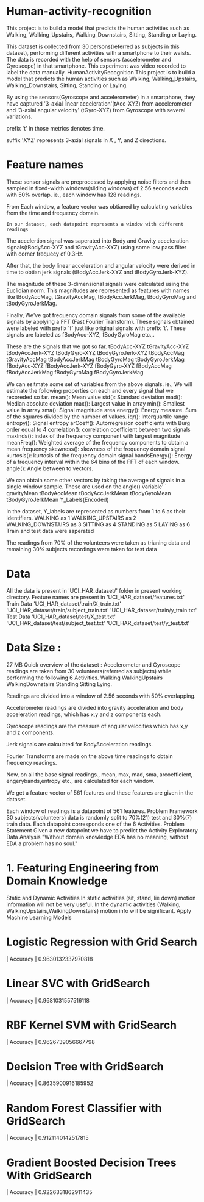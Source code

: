 # Human-activity-recognition


This project is to build a model that predicts the human activities such as Walking, Walking_Upstairs, Walking_Downstairs, Sitting, Standing or Laying.

This dataset is collected from 30 persons(referred as subjects in this dataset), performing different activities with a smartphone to their waists. The data is recorded with the help of sensors (accelerometer and Gyroscope) in that smartphone. This experiment was video recorded to label the data manually.
HumanActivityRecognition
This project is to build a model that predicts the human activities such as Walking, Walking_Upstairs, Walking_Downstairs, Sitting, Standing or Laying.

By using the sensors(Gyroscope and accelerometer) in a smartphone, they have captured '3-axial linear acceleration'(tAcc-XYZ) from accelerometer and '3-axial angular velocity' (tGyro-XYZ) from Gyroscope with several variations.

prefix 't' in those metrics denotes time.

suffix 'XYZ' represents 3-axial signals in X , Y, and Z directions.
# Feature names
These sensor signals are preprocessed by applying noise filters and then sampled in fixed-width windows(sliding windows) of 2.56 seconds each with 50% overlap. ie., each window has 128 readings.

From Each window, a feature vector was obtianed by calculating variables from the time and frequency domain.

    In our dataset, each datapoint represents a window with different readings

The accelertion signal was saperated into Body and Gravity acceleration signals(tBodyAcc-XYZ and tGravityAcc-XYZ) using some low pass filter with corner frequecy of 0.3Hz.

After that, the body linear acceleration and angular velocity were derived in time to obtian jerk signals (tBodyAccJerk-XYZ and tBodyGyroJerk-XYZ).

The magnitude of these 3-dimensional signals were calculated using the Euclidian norm. This magnitudes are represented as features with names like tBodyAccMag, tGravityAccMag, tBodyAccJerkMag, tBodyGyroMag and tBodyGyroJerkMag.

Finally, We've got frequency domain signals from some of the available signals by applying a FFT (Fast Fourier Transform). These signals obtained were labeled with prefix 'f' just like original signals with prefix 't'. These signals are labeled as fBodyAcc-XYZ, fBodyGyroMag etc.,.

These are the signals that we got so far.
    tBodyAcc-XYZ
    tGravityAcc-XYZ
    tBodyAccJerk-XYZ
    tBodyGyro-XYZ
    tBodyGyroJerk-XYZ
    tBodyAccMag
    tGravityAccMag
    tBodyAccJerkMag
    tBodyGyroMag
    tBodyGyroJerkMag
    fBodyAcc-XYZ
    fBodyAccJerk-XYZ
    fBodyGyro-XYZ
    fBodyAccMag
    fBodyAccJerkMag
    fBodyGyroMag
    fBodyGyroJerkMag

We can esitmate some set of variables from the above signals. ie., We will estimate the following properties on each and every signal that we recoreded so far.
    mean(): Mean value
    std(): Standard deviation
    mad(): Median absolute deviation
    max(): Largest value in array
    min(): Smallest value in array
    sma(): Signal magnitude area
    energy(): Energy measure. Sum of the squares divided by the number of values.
    iqr(): Interquartile range
    entropy(): Signal entropy
    arCoeff(): Autorregresion coefficients with Burg order equal to 4
    correlation(): correlation coefficient between two signals
    maxInds(): index of the frequency component with largest magnitude
    meanFreq(): Weighted average of the frequency components to obtain a mean frequency
    skewness(): skewness of the frequency domain signal
    kurtosis(): kurtosis of the frequency domain signal
    bandsEnergy(): Energy of a frequency interval within the 64 bins of the FFT of each window.
    angle(): Angle between to vectors.

We can obtain some other vectors by taking the average of signals in a single window sample. These are used on the angle() variable' `
    gravityMean
    tBodyAccMean
    tBodyAccJerkMean
    tBodyGyroMean
    tBodyGyroJerkMean
Y_Labels(Encoded)

In the dataset, Y_labels are represented as numbers from 1 to 6 as their identifiers.
    WALKING as 1
    WALKING_UPSTAIRS as 2
    WALKING_DOWNSTAIRS as 3
    SITTING as 4
    STANDING as 5
    LAYING as 6
Train and test data were saperated

The readings from 70% of the volunteers were taken as trianing data and remaining 30% subjects recordings were taken for test data
# Data

All the data is present in 'UCI_HAR_dataset/' folder in present working directory.
    Feature names are present in 'UCI_HAR_dataset/features.txt'
    Train Data
        'UCI_HAR_dataset/train/X_train.txt'
        'UCI_HAR_dataset/train/subject_train.txt'
        'UCI_HAR_dataset/train/y_train.txt'
    Test Data
        'UCI_HAR_dataset/test/X_test.txt'
        'UCI_HAR_dataset/test/subject_test.txt'
        'UCI_HAR_dataset/test/y_test.txt'
# Data Size :
27 MB
Quick overview of the dataset :
Accelerometer and Gyroscope readings are taken from 30 volunteers(referred as subjects) while performing the following 6 Activities.
    Walking
    WalkingUpstairs
    WalkingDownstairs
    Standing
    Sitting
    Lying.

Readings are divided into a window of 2.56 seconds with 50% overlapping.

Accelerometer readings are divided into gravity acceleration and body acceleration readings, which has x,y and z components each.

Gyroscope readings are the measure of angular velocities which has x,y and z components.

Jerk signals are calculated for BodyAcceleration readings.

Fourier Transforms are made on the above time readings to obtain frequency readings.

Now, on all the base signal readings., mean, max, mad, sma, arcoefficient, engerybands,entropy etc., are calculated for each window.

We get a feature vector of 561 features and these features are given in the dataset.

Each window of readings is a datapoint of 561 features.
Problem Framework
30 subjects(volunteers) data is randomly split to 70%(21) test and 30%(7) train data.
Each datapoint corresponds one of the 6 Activities.
Problem Statement
Given a new datapoint we have to predict the Activity
Exploratory Data Analysis
"Without domain knowledge EDA has no meaning, without EDA a problem has no soul."

# 1. Featuring Engineering from Domain Knowledge
Static and Dynamic Activities
    In static activities (sit, stand, lie down) motion information will not be very useful.
    In the dynamic activities (Walking, WalkingUpstairs,WalkingDownstairs) motion info will be significant.
Apply Machine Learning Models
# Logistic Regression with Grid Search
| Accuracy |
0.9630132337970818
# Linear SVC with GridSearch
| Accuracy |
0.9681031557516118
# RBF Kernel SVM with GridSearch
| Accuracy |
0.9626739056667798
# Decision Tree with GridSearch
| Accuracy |
0.8635900916185952
# Random Forest Classifier with GridSearch
| Accuracy |
0.9121140142517815
# Gradient Boosted Decision Trees With GridSearch
| Accuracy |
0.9226331862911435
